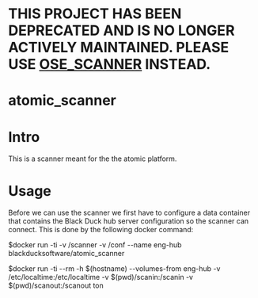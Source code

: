 # THIS PROJECT HAS BEEN DEPRECATED AND IS NO LONGER ACTIVELY MAINTAINED. PLEASE USE [OSE_SCANNER](https://github.com/blackducksoftware/ose-scanner) INSTEAD.


# atomic_scanner


# Intro

This is a scanner meant for the the atomic platform.


# Usage

Before we can use the scanner we first have to configure a data container that contains the Black Duck hub server configuration so the scanner can connect.
This is done by the following docker command:

$docker run -ti -v /scanner -v /conf --name eng-hub blackducksoftware/atomic_scanner

$docker run -ti --rm -h $(hostname) --volumes-from eng-hub -v /etc/localtime:/etc/localtime -v $(pwd)/scanin:/scanin -v $(pwd)/scanout:/scanout ton

